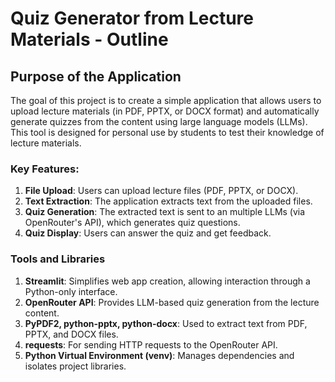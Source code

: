 # **Quiz Generator from Lecture Materials - Outline**

## **Purpose of the Application**

The goal of this project is to create a simple application that allows users to upload lecture materials (in PDF, PPTX, or DOCX format) and automatically generate quizzes from the content using large language models (LLMs). This tool is designed for personal use by students to test their knowledge of lecture materials.

### **Key Features**:
1. **File Upload**: Users can upload lecture files (PDF, PPTX, or DOCX).
2. **Text Extraction**: The application extracts text from the uploaded files.
3. **Quiz Generation**: The extracted text is sent to an multiple LLMs (via OpenRouter's API), which generates quiz questions.
4. **Quiz Display**: Users can answer the quiz and get feedback.


### **Tools and Libraries**

1. **Streamlit**: Simplifies web app creation, allowing interaction through a Python-only interface.
2. **OpenRouter API**: Provides LLM-based quiz generation from the lecture content.
3. **PyPDF2, python-pptx, python-docx**: Used to extract text from PDF, PPTX, and DOCX files.
4. **requests**: For sending HTTP requests to the OpenRouter API.
5. **Python Virtual Environment (venv)**: Manages dependencies and isolates project libraries.
